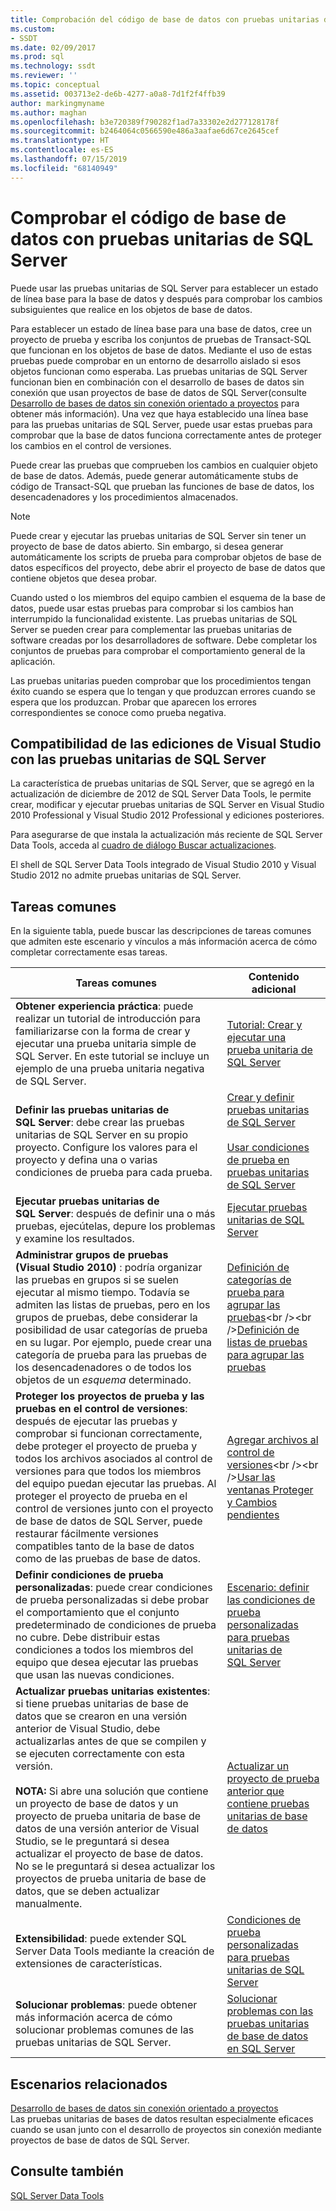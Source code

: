 ```yaml
---
title: Comprobación del código de base de datos con pruebas unitarias de SQL Server | Microsoft Docs
ms.custom:
- SSDT
ms.date: 02/09/2017
ms.prod: sql
ms.technology: ssdt
ms.reviewer: ''
ms.topic: conceptual
ms.assetid: 003713e2-de6b-4277-a0a8-7d1f2f4ffb39
author: markingmyname
ms.author: maghan
ms.openlocfilehash: b3e720389f790282f1ad7a33302e2d277128178f
ms.sourcegitcommit: b2464064c0566590e486a3aafae6d67ce2645cef
ms.translationtype: HT
ms.contentlocale: es-ES
ms.lasthandoff: 07/15/2019
ms.locfileid: "68140949"
---
```

# <a name="verifying-database-code-by-using-sql-server-unit-tests"></a>Comprobar el código de base de datos con pruebas unitarias de SQL Server
Puede usar las pruebas unitarias de SQL Server para establecer un estado de línea base para la base de datos y después para comprobar los cambios subsiguientes que realice en los objetos de base de datos.  
  
Para establecer un estado de línea base para una base de datos, cree un proyecto de prueba y escriba los conjuntos de pruebas de Transact\-SQL que funcionan en los objetos de base de datos. Mediante el uso de estas pruebas puede comprobar en un entorno de desarrollo aislado si esos objetos funcionan como esperaba. Las pruebas unitarias de SQL Server funcionan bien en combinación con el desarrollo de bases de datos sin conexión que usan proyectos de base de datos de SQL Server(consulte [Desarrollo de bases de datos sin conexión orientado a proyectos](../ssdt/project-oriented-offline-database-development.md) para obtener más información). Una vez que haya establecido una línea base para las pruebas unitarias de SQL Server, puede usar estas pruebas para comprobar que la base de datos funciona correctamente antes de proteger los cambios en el control de versiones.  
  
Puede crear las pruebas que comprueben los cambios en cualquier objeto de base de datos. Además, puede generar automáticamente stubs de código de Transact\-SQL que prueban las funciones de base de datos, los desencadenadores y los procedimientos almacenados.  
  
> [!NOTE]  
> Puede crear y ejecutar las pruebas unitarias de SQL Server sin tener un proyecto de base de datos abierto. Sin embargo, si desea generar automáticamente los scripts de prueba para comprobar objetos de base de datos específicos del proyecto, debe abrir el proyecto de base de datos que contiene objetos que desea probar.  
  
Cuando usted o los miembros del equipo cambien el esquema de la base de datos, puede usar estas pruebas para comprobar si los cambios han interrumpido la funcionalidad existente. Las pruebas unitarias de SQL Server se pueden crear para complementar las pruebas unitarias de software creadas por los desarrolladores de software. Debe completar los conjuntos de pruebas para comprobar el comportamiento general de la aplicación.  
  
Las pruebas unitarias pueden comprobar que los procedimientos tengan éxito cuando se espera que lo tengan y que produzcan errores cuando se espera que los produzcan. Probar que aparecen los errores correspondientes se conoce como prueba negativa.  
  
## <a name="visual-studio-editions-support-for-sql-server-unit-tests"></a>Compatibilidad de las ediciones de Visual Studio con las pruebas unitarias de SQL Server  
La característica de pruebas unitarias de SQL Server, que se agregó en la actualización de diciembre de 2012 de SQL Server Data Tools, le permite crear, modificar y ejecutar pruebas unitarias de SQL Server en Visual Studio 2010 Professional y Visual Studio 2012 Professional y ediciones posteriores.  
  
Para asegurarse de que instala la actualización más reciente de SQL Server Data Tools, acceda al [cuadro de diálogo Buscar actualizaciones](../ssdt/check-for-updates-dialog-box.md).  
  
El shell de SQL Server Data Tools integrado de Visual Studio 2010 y Visual Studio 2012 no admite pruebas unitarias de SQL Server.  
  
## <a name="common-tasks"></a>Tareas comunes  
En la siguiente tabla, puede buscar las descripciones de tareas comunes que admiten este escenario y vínculos a más información acerca de cómo completar correctamente esas tareas.  
  
|Tareas comunes|Contenido adicional|  
|----------------|----------------------|  
|**Obtener experiencia práctica**: puede realizar un tutorial de introducción para familiarizarse con la forma de crear y ejecutar una prueba unitaria simple de SQL Server. En este tutorial se incluye un ejemplo de una prueba unitaria negativa de SQL Server.|[Tutorial: Crear y ejecutar una prueba unitaria de SQL Server](../ssdt/walkthrough-creating-and-running-a-sql-server-unit-test.md)|  
|**Definir las pruebas unitarias de SQL Server**: debe crear las pruebas unitarias de SQL Server en su propio proyecto. Configure los valores para el proyecto y defina una o varias condiciones de prueba para cada prueba.|[Crear y definir pruebas unitarias de SQL Server](../ssdt/creating-and-defining-sql-server-unit-tests.md)<br /><br />[Usar condiciones de prueba en pruebas unitarias de SQL Server](../ssdt/using-test-conditions-in-sql-server-unit-tests.md)|  
|**Ejecutar pruebas unitarias de SQL Server**: después de definir una o más pruebas, ejecútelas, depure los problemas y examine los resultados.|[Ejecutar pruebas unitarias de SQL Server](../ssdt/running-sql-server-unit-tests.md)|  
|**Administrar grupos de pruebas (Visual Studio 2010)** : podría organizar las pruebas en grupos si se suelen ejecutar al mismo tiempo. Todavía se admiten las listas de pruebas, pero en los grupos de pruebas, debe considerar la posibilidad de usar categorías de prueba en su lugar. Por ejemplo, puede crear una categoría de prueba para las pruebas de los desencadenadores o de todos los objetos de un *esquema* determinado.|[Definición de categorías de prueba para agrupar las pruebas](https://msdn.microsoft.com/library/dd286595(VS.100).aspx)<br /><br />[Definición de listas de pruebas para agrupar las pruebas](https://msdn.microsoft.com/library/dd286584(VS.100).aspx)|  
|**Proteger los proyectos de prueba y las pruebas en el control de versiones**: después de ejecutar las pruebas y comprobar si funcionan correctamente, debe proteger el proyecto de prueba y todos los archivos asociados al control de versiones para que todos los miembros del equipo puedan ejecutar las pruebas. Al proteger el proyecto de prueba en el control de versiones junto con el proyecto de base de datos de SQL Server, puede restaurar fácilmente versiones compatibles tanto de la base de datos como de las pruebas de base de datos.|[Agregar archivos al control de versiones](https://msdn.microsoft.com/library/ms181374(VS.100).aspx)<br /><br />[Usar las ventanas Proteger y Cambios pendientes](https://msdn.microsoft.com/library/ms245462(VS.100).aspx)|  
|**Definir condiciones de prueba personalizadas**: puede crear condiciones de prueba personalizadas si debe probar el comportamiento que el conjunto predeterminado de condiciones de prueba no cubre. Debe distribuir estas condiciones a todos los miembros del equipo que desea ejecutar las pruebas que usan las nuevas condiciones.|[Escenario: definir las condiciones de prueba personalizadas para pruebas unitarias de SQL Server](https://msdn.microsoft.com/library/dd193282(VS.100).aspx)|  
|**Actualizar pruebas unitarias existentes**: si tiene pruebas unitarias de base de datos que se crearon en una versión anterior de Visual Studio, debe actualizarlas antes de que se compilen y se ejecuten correctamente con esta versión.<br /><br />**NOTA:** Si abre una solución que contiene un proyecto de base de datos y un proyecto de prueba unitaria de base de datos de una versión anterior de Visual Studio, se le preguntará si desea actualizar el proyecto de base de datos. No se le preguntará si desea actualizar los proyectos de prueba unitaria de base de datos, que se deben actualizar manualmente.|[Actualizar un proyecto de prueba anterior que contiene pruebas unitarias de base de datos](../ssdt/upgrade-an-older-test-project-containing-database-unit-tests.md)|  
|**Extensibilidad**: puede extender SQL Server Data Tools mediante la creación de extensiones de características.|[Condiciones de prueba personalizadas para pruebas unitarias de SQL Server](../ssdt/custom-test-conditions-for-sql-server-unit-tests.md)|  
|**Solucionar problemas**: puede obtener más información acerca de cómo solucionar problemas comunes de las pruebas unitarias de SQL Server.|[Solucionar problemas con las pruebas unitarias de base de datos en SQL Server](../ssdt/troubleshooting-sql-server-database-unit-testing-issues.md)|  
  
## <a name="related-scenarios"></a>Escenarios relacionados  
[Desarrollo de bases de datos sin conexión orientado a proyectos](../ssdt/project-oriented-offline-database-development.md)  
Las pruebas unitarias de bases de datos resultan especialmente eficaces cuando se usan junto con el desarrollo de proyectos sin conexión mediante proyectos de base de datos de SQL Server.  
  
## <a name="see-also"></a>Consulte también  
[SQL Server Data Tools](../ssdt/sql-server-data-tools.md)  
  
